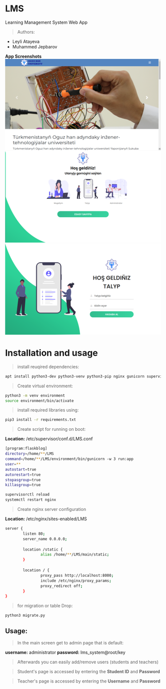 # LMS
Learning Management System Web App

> Authors:

+ Leyli Atayeva
+ Muhammed Jepbarov

**App Screenshots**
![HomePage](docs/homepage.png)
![LMS login](docs/lmslogin.png)
![Student Login](docs/studentlogin.png)

# Installation and usage

> install reuqired dependencies:

```bash
apt install python3-dev python3-venv python3-pip nginx gunicorn supervisor
```

> Create virtual environment:

```bash
python3 -m venv environment
source environment/bin/activate
```

> install required libraries using:

```bash
pip3 install -r requirements.txt
```

> Create script for running on boot:

**Location:** /etc/supervisor/conf.d/LMS.conf
```bash
[program:flaskblog]
directory=/home/**/LMS
command=/home/**/LMS/environment/bin/gunicorn -w 3 run:app
user=**
autostart=true
autorestart=true
stopasgroup=true
killasgroup=true
```

```bash
supervisorctl reload
systemctl restart nginx
```


> Create nginx server configuration

**Location:** /etc/nginx/sites-enabled/LMS
```bash
server {
        listen 80;
        server_name 0.0.0.0;

        location /static {
                alias /home/**/LMS/main/static;
        }

        location / {
                proxy_pass http://localhost:8000;
                include /etc/nginx/proxy_params;
                proxy_redirect off;
        }
}
```

> for migration or table Drop:

```bash
python3 migrate.py
```
## Usage:

> In the main screen get to admin page that is default:

**username:** administrator
**password:** lms_system@root/key

> Afterwards you can easily add/remove users (students and teachers)

> Student's page is accessed by entering the **Student ID** and **Password**

> Teacher's page is accessed by entering the **Username** and **Password**
